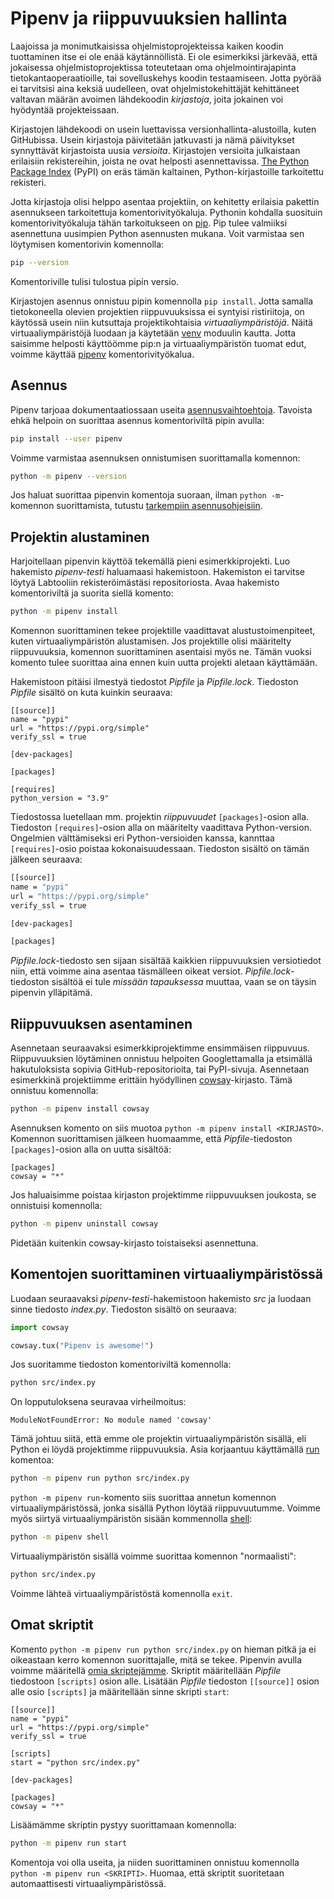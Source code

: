 # Pipenv ja riippuvuuksien hallinta

Laajoissa ja monimutkaisissa ohjelmistoprojekteissa kaiken koodin tuottaminen itse ei ole enää käytännöllistä. Ei ole esimerkiksi järkevää, että jokaisessa ohjelmistoprojektissa toteutetaan oma ohjelmointirajapinta tietokantaoperaatioille, tai sovelluskehys koodin testaamiseen. Jotta pyörää ei tarvitsisi aina keksiä uudelleen, ovat ohjelmistokehittäjät kehittäneet valtavan määrän avoimen lähdekoodin _kirjastoja_, joita jokainen voi hyödyntää projekteissaan.

Kirjastojen lähdekoodi on usein luettavissa versionhallinta-alustoilla, kuten GitHubissa. Usein kirjastoja päivitetään jatkuvasti ja nämä päivitykset synnyttävät kirjastoista uusia _versioita_. Kirjastojen versioita julkaistaan erilaisiin rekistereihin, joista ne ovat helposti asennettavissa. [The Python Package Index](https://pypi.org/) (PyPI) on eräs tämän kaltainen, Python-kirjastoille tarkoitettu rekisteri.

Jotta kirjastoja olisi helppo asentaa projektiin, on kehitetty erilaisia pakettin asennukseen tarkoitettuja komentorivityökaluja. Pythonin kohdalla suosituin komentorivityökaluja tähän tarkoitukseen on [pip](https://pypi.org/project/pip/). Pip tulee valmiiksi asennettuna uusimpien Python asennusten mukana. Voit varmistaa sen löytymisen komentorivin komennolla:

```bash
pip --version
```

Komentoriville tulisi tulostua pipin versio.

Kirjastojen asennus onnistuu pipin komennolla `pip install`. Jotta samalla tietokoneella olevien projektien riippuvuuksissa ei syntyisi ristiriitoja, on käytössä usein niin kutsuttaja projektikohtaisia _virtuaaliympäristöjä_. Näitä virtuaaliympäristöjä luodaan ja käytetään [venv](https://docs.python.org/3/library/venv.html) moduulin kautta. Jotta saisimme helposti käyttöömme pip:n ja virtuaaliympäristön tuomat edut, voimme käyttää [pipenv](https://pipenv.pypa.io/en/latest/) komentorivityökalua.

## Asennus

Pipenv tarjoaa dokumentaatiossaan useita [asennusvaihtoehtoja](https://pipenv.pypa.io/en/latest/#install-pipenv-today). Tavoista ehkä helpoin on suorittaa asennus komentoriviltä pipin avulla:

```bash
pip install --user pipenv
```

Voimme varmistaa asennuksen onnistumisen suorittamalla komennon:

```bash
python -m pipenv --version
```

Jos haluat suorittaa pipenvin komentoja suoraan, ilman `python -m`-komennon suorittamista, tutustu [tarkempiin asennusohjeisiin](https://pipenv.pypa.io/en/latest/install/#pragmatic-installation-of-pipenv). 

## Projektin alustaminen

Harjoitellaan pipenvin käyttöä tekemällä pieni esimerkkiprojekti. Luo hakemisto _pipenv-testi_ haluamaasi hakemistoon. Hakemiston ei tarvitse löytyä Labtooliin rekisteröimästäsi repositoriosta. Avaa hakemisto komentoriviltä ja suorita siellä komento:

```bash
python -m pipenv install
```

Komennon suorittaminen tekee projektille vaadittavat alustustoimenpiteet, kuten virtuaaliympäristön alustamisen. Jos projektille olisi määritelty riippuvuuksia, komennon suorittaminen asentaisi myös ne. Tämän vuoksi komento tulee suorittaa aina ennen kuin uutta projekti aletaan käyttämään.

Hakemistoon pitäisi ilmestyä tiedostot _Pipfile_ ja _Pipfile.lock_. Tiedoston _Pipfile_ sisältö on kuta kuinkin seuraava:

```
[[source]]
name = "pypi"
url = "https://pypi.org/simple"
verify_ssl = true

[dev-packages]

[packages]

[requires]
python_version = "3.9"
```

Tiedostossa luetellaan mm. projektin _riippuvuudet_ `[packages]`-osion alla. Tiedoston `[requires]`-osion alla on määritelty vaadittava Python-version. Ongelmien välttämiseksi eri Python-versioiden kanssa, kannttaa `[requires]`-osio poistaa kokonaisuudessaan. Tiedoston sisältö on tämän jälkeen seuraava:

```bash
[[source]]
name = "pypi"
url = "https://pypi.org/simple"
verify_ssl = true

[dev-packages]

[packages]
```

_Pipfile.lock_-tiedosto sen sijaan sisältää kaikkien riippuvuuksien versiotiedot niin, että voimme aina asentaa täsmälleen oikeat versiot. _Pipfile.lock_-tiedoston sisältöä ei tule _missään tapauksessa_ muuttaa, vaan se on täysin pipenvin ylläpitämä.

## Riippuvuuksen asentaminen

Asennetaan seuraavaksi esimerkkiprojektimme ensimmäisen riippuvuus. Riippuvuuksien löytäminen onnistuu helpoiten Googlettamalla ja etsimällä hakutuloksista sopivia GitHub-repositorioita, tai PyPI-sivuja. Asennetaan esimerkkinä projektiimme erittäin hyödyllinen [cowsay](https://pypi.org/project/cowsay/)-kirjasto. Tämä onnistuu komennolla:

```bash
python -m pipenv install cowsay
```

Asennuksen komento on siis muotoa `python -m pipenv install <KIRJASTO>`. Komennon suorittamisen jälkeen huomaamme, että _Pipfile_-tiedoston `[packages]`-osion alla on uutta sisältöä:

```
[packages]
cowsay = "*"
```

Jos haluaisimme poistaa kirjaston projektimme riippuvuuksen joukosta, se onnistuisi komennolla:

```bash
python -m pipenv uninstall cowsay
```

Pidetään kuitenkin cowsay-kirjasto toistaiseksi asennettuna.

## Komentojen suorittaminen virtuaaliympäristössä

Luodaan seuraavaksi _pipenv-testi_-hakemistoon hakemisto _src_ ja luodaan sinne tiedosto _index.py_. Tiedoston sisältö on seuraava:

```python
import cowsay

cowsay.tux("Pipenv is awesome!")
```

Jos suoritamme tiedoston komentoriviltä komennolla:

```bash
python src/index.py
```

On lopputuloksena seuravaa virheilmoitus:

```
ModuleNotFoundError: No module named 'cowsay'
```

Tämä johtuu siitä, että emme ole projektin virtuaaliympäristön sisällä, eli Python ei löydä projektimme riippuvuuksia. Asia korjaantuu käyttämällä [run](https://pipenv.pypa.io/en/latest/cli/#pipenv-run) komentoa:

```bash
python -m pipenv run python src/index.py
```

`python -m pipenv run`-komento siis suorittaa annetun komennon virtuaaliympäristössä, jonka sisällä Python löytää riippuvuutumme. Voimme myös siirtyä virtuaaliympäristön sisään kommennolla [shell](https://pipenv.pypa.io/en/latest/cli/#pipenv-shell):

```bash
python -m pipenv shell
```

Virtuaaliympäristön sisällä voimme suorittaa komennon "normaalisti":

```bash
python src/index.py
```

Voimme lähteä virtuaaliympäristöstä komennolla `exit`.

## Omat skriptit

Komento `python -m pipenv run python src/index.py` on hieman pitkä ja ei oikeastaan kerro komennon suorittajalle, mitä se tekee. Pipenvin avulla voimme määritellä [omia skriptejämme](https://pipenv.pypa.io/en/latest/advanced/#custom-script-shortcuts). Skriptit määritellään _Pipfile_ tiedostoon `[scripts]` osion alle. Lisätään _Pipfile_ tiedoston `[[source]]` osion alle osio `[scripts]` ja määritellään sinne skripti `start`:

```
[[source]]
name = "pypi"
url = "https://pypi.org/simple"
verify_ssl = true

[scripts]
start = "python src/index.py"

[dev-packages]

[packages]
cowsay = "*"
```

Lisäämämme skriptin pystyy suorittamaan komennolla:

```bash
python -m pipenv run start
```

Komentoja voi olla useita, ja niiden suorittaminen onnistuu komennolla `python -m pipenv run <SKRIPTI>`. Huomaa, että skriptit suoritetaan automaattisesti virtuaaliympäristössä.